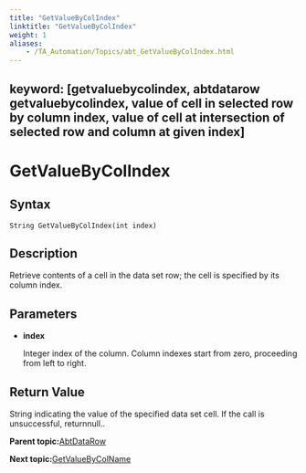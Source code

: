 ```yaml
--- 
title: "GetValueByColIndex"
linktitle: "GetValueByColIndex"
weight: 1
aliases: 
    - /TA_Automation/Topics/abt_GetValueByColIndex.html
---
```

keyword: [getvaluebycolindex, abtdatarow getvaluebycolindex, value of cell in selected row by column index, value of cell at intersection of selected row and column at given index]
---

# GetValueByColIndex

## Syntax

`String GetValueByColIndex(int index)`

## Description

Retrieve contents of a cell in the data set row; the cell is specified by its column index.

## Parameters

-   **index**

    Integer index of the column. Column indexes start from zero, proceeding from left to right.


## Return Value

String indicating the value of the specified data set cell. If the call is unsuccessful, returnnull..

**Parent topic:**[AbtDataRow](/TA_Automation/Topics/abt_AbtDataRow.html)

**Next topic:**[GetValueByColName](/TA_Automation/Topics/abt_GetValueByColName.html)

